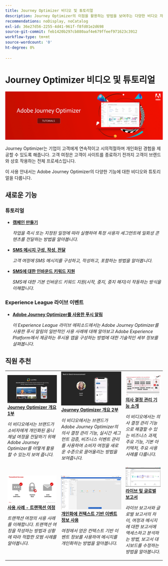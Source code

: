 ```yaml
---
title: Journey Optimizer 비디오 및 튜토리얼
description: Journey Optimizer의 이점을 활용하는 방법을 보여주는 다양한 비디오 자습서가 있습니다.
recommendations: noDisplay, noCatalog
exl-id: 36e27d56-2255-4d41-961f-f8fd01e2d698
source-git-commit: feb1420b297cb880aaf4e679ffeef971623c3912
workflow-type: tm+mt
source-wordcount: '0'
ht-degree: 0%

---
```



# Journey Optimizer 비디오 및 튜토리얼

![](./assets/ajo-banner.png)

Journey Optimizer는 기업이 고객에게 연속적이고 시의적절하며 개인화된 경험을 제공할 수 있도록 해줍니다. 고객 여정은 고객이 사이트를 종료하기 전까지 고객이 브랜드와 상호 작용하는 전체 프로세스입니다.

이 사용 안내서는 Adobe Journey Optimizer의 다양한 기능에 대한 비디오와 튜토리얼을 다룹니다.

## 새로운 기능

### 튜토리얼

* **[캠페인 만들기](/help/create-champaigns/create-a-campaign.md)**

   *작업을 즉시 또는 지정된 일정에 따라 실행하여 특정 사용자 세그먼트에 일회성 콘텐츠를 전달하는 방법을 알아봅니다.*


* **[SMS 메시지 구성, 작성, 전달](/help/create-messages/configure-author-and-deliver-sms-messages.md)**

   *고객 여정에 SMS 메시지를 구성하고, 작성하고, 포함하는 방법을 알아봅니다.*

* **[SMS에 대한 인바운드 키워드 지원](/help/create-messages/inbound-keyword-support-for-sms.md)**

   *SMS에 대한 기본 인바운드 키워드 지원(시작, 중지, 중지 해지)이 작동하는 방식을 이해합니다.*

### Experience League 라이브 이벤트

* **[Adobe Journey Optimizer를 사용한 푸시 알림](https://experienceleague.adobe.com/docs/experience-league-live-events/events/episodes/exl-live-episode-05-12-22.html?lang=ko)**

   *이 Experience League 라이브 에피소드에서는 Adobe Journey Optimizer를 사용한 푸시 알림의 일반적인 사용 사례에 대해 알아보고 Adobe Experience Platform에서 제공하는 푸시용 앱을 구성하는 방법에 대한 기술적인 세부 정보를 살펴봅니다.*

## 직원 추천

<table>
<tr>
  <td>
    <a href="./introduction/journey-optimizer-overview-part-1.md">
      <img alt="Journey Optimizer 개요 1부 - 옴니채널 여정 게재(비디오)" src="./assets/334174.jpg"/>
    </a>
    <div>
      <a href="./introduction/journey-optimizer-overview-part-1.md">
    <strong>Journey Optimizer 개요 1부 </strong>
    </a>
    </div>
    <p>
    <em>이 비디오에서는 브랜드가 소비자에게 개인화된 옴니채널 여정을 전달하기 위해 Adobe Journey Optimizer를 어떻게 활용할 수 있는지 보여 줍니다.</em>
    <p>
  </td>
    <td>
    <a href="./introduction/journey-optimizer-overview-part-2.md">
      <img alt="Journey Optimizer 개요 2부 - 옴니채널 여정 게재(비디오)" src="./assets/334175.jpg"/>
    </a>
    <div>
      <a href="./introduction/journey-optimizer-overview-part-2.md">
    <strong>Journey Optimizer 개요 2부  </strong>
    </a>
    </div>
    <p>
    <em>이 비디오에서는 브랜드가 Adobe Journey Optimizer의 의사 결정 관리 기능, 실시간 세그먼트 검증, 비즈니스 이벤트 관리를 사용하여 소비자 여정을 새로운 수준으로 끌어올리는 방법을 보여줍니다.</em>
    <p>
  </td>
  </td>
    <td>
    <a href="./decision-management/create-decisions.md">
      <img alt="의사 결정 관리 기능 소개" src="./assets/326961.jpg"/>
    </a>
    <div>
      <a href="./decision-management/create-decisions.md">
    <strong>의사 결정 관리 기능 소개 </strong>
    </a>
    </div>
    <p>
    <em>이 비디오에서는 의사 결정 관리 기능으로 해결할 수 있는 비즈니스 과제, 주요 기능, 기본 아키텍처, 주요 사용 사례를 다룹니다.

</em>
    <p>
  </td>
</tr>
<tr>
  <td>
    <a href="./create-journeys/use-case-transactional-journey.md">
      <img alt="사용 사례 - 트랜잭션 여정 " src="./assets/334202.jpeg"/>
    </a>
    <div>
      <a href="./create-journeys/use-case-transactional-journey.md">
    <strong>사용 사례 - 트랜잭션 여정 </strong>
    </a>
    </div>
    <p>
    <em>트랜잭션 여정의 사용 사례를 이해합니다. 트랜잭션 여정을 작성하는 방법과 상황에 따라 적합한 모범 사례를 알아봅니다.</em>
    <p>
  </td>
    <td>
    <a href="./personalize-content/use-contextual-event-information-for-personalization.md">
      <img alt="개인화에 컨텍스트 기반 이벤트 정보 사용" src="./assets/334165.jpg"/>
    </a>
    <div>
      <a href="./personalize-content/use-contextual-event-information-for-personalization.md">
    <strong>개인화에 컨텍스트 기반 이벤트 정보 사용 </strong>
    </a>
    </div>
    <p>
    <em>여정에서 얻은 컨텍스트 기반 이벤트 정보를 사용하여 메시지를 개인화하는 방법을 알아봅니다.</em>
    <p>
  </td>
  </td>
    <td>
    <a href="./report-and-monitor/live-and-global-reports.md">
      <img alt="라이브 및 글로벌 보고서" src="./assets/334108.jpg"/>
    </a>
    <div>
      <a href="./report-and-monitor/live-and-global-reports.md">
    <strong>라이브 및 글로벌 보고서 </strong>
    </a>
    </div>
    <p>
    <em>라이브 보고서와 글로벌 보고서의 차이, 여정과 메시지에 대한 보고서에 액세스하고 분석하는 방법, 보고서 대시보드를 수정하는 방법을 알아봅니다.

</em>
    <p>
  </td>
</tr>
</table>
